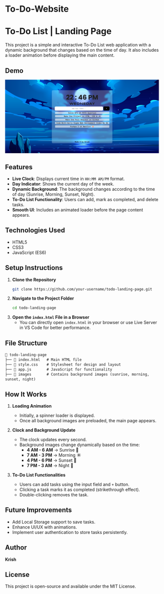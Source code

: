 # To-Do-Website
# To-Do List | Landing Page

This project is a simple and interactive To-Do List web application with a dynamic background that changes based on the time of day. It also includes a loader animation before displaying the main content.

## Demo
![Image](https://github.com/addresskrish/To-Do-Website/blob/main/images/TO-DO-B.png)

## Features
- **Live Clock**: Displays current time in `HH:MM AM/PM` format.
- **Day Indicator**: Shows the current day of the week.
- **Dynamic Background**: The background changes according to the time of day (Sunrise, Morning, Sunset, Night).
- **To-Do List Functionality**: Users can add, mark as completed, and delete tasks.
- **Smooth UI**: Includes an animated loader before the page content appears.

## Technologies Used
- HTML5
- CSS3
- JavaScript (ES6)

## Setup Instructions
1. **Clone the Repository**
   ```sh
   git clone https://github.com/your-username/todo-landing-page.git
   ```
2. **Navigate to the Project Folder**
   ```sh
   cd todo-landing-page
   ```
3. **Open the `index.html` File in a Browser**
   - You can directly open `index.html` in your browser or use Live Server in VS Code for better performance.

## File Structure
```
📂 todo-landing-page
├── 📜 index.html   # Main HTML file
├── 📜 style.css    # Stylesheet for design and layout
├── 📜 app.js       # JavaScript for functionality
├── 📂 images       # Contains background images (sunrise, morning, sunset, night)
```

## How It Works
1. **Loading Animation**
   - Initially, a spinner loader is displayed.
   - Once all background images are preloaded, the main page appears.

2. **Clock and Background Update**
   - The clock updates every second.
   - Background images change dynamically based on the time:
     - **4 AM - 6 AM** → Sunrise 🌅
     - **7 AM - 3 PM** → Morning ☀️
     - **4 PM - 6 PM** → Sunset 🌇
     - **7 PM - 3 AM** → Night 🌙

3. **To-Do List Functionalities**
   - Users can add tasks using the input field and `+` button.
   - Clicking a task marks it as completed (strikethrough effect).
   - Double-clicking removes the task.

## Future Improvements
- Add Local Storage support to save tasks.
- Enhance UI/UX with animations.
- Implement user authentication to store tasks persistently.

## Author
**Krish**

## License
This project is open-source and available under the MIT License.

